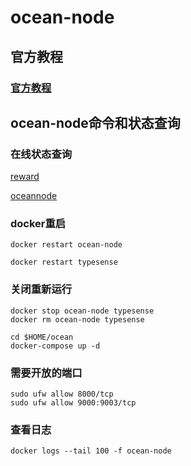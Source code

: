 # ocean-node
## 官方教程
### [官方教程](https://github.com/oceanprotocol/ocean-node/blob/main/docs/dockerDeployment.md)
## ocean-node命令和状态查询
### 在线状态查询
[reward](https://rewards.autobotocean.com/#)

[oceannode](https://nodes.oceanprotocol.com/?source=post_page-----6d53e757cbb1--------------------------------)
### docker重启
```
docker restart ocean-node
```
```
docker restart typesense
```
### 关闭重新运行
```
docker stop ocean-node typesense
docker rm ocean-node typesense
```
```
cd $HOME/ocean
docker-compose up -d
```
### 需要开放的端口
```
sudo ufw allow 8000/tcp
sudo ufw allow 9000:9003/tcp
```
### 查看日志
```
docker logs --tail 100 -f ocean-node
```
